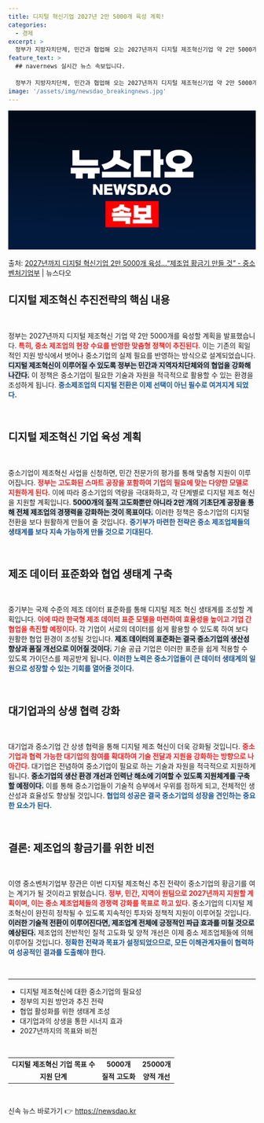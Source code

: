 ```yaml
---
title: 디지털 혁신기업 2027년 2만 5000개 육성 계획!
categories:
  - 경제
excerpt: >
  정부가 지방자치단체, 민간과 협업해 오는 2027년까지 디지털 제조혁신기업 약 2만 5000개를 육성한다. …
feature_text: >
  ## navernews 실시간 뉴스 속보입니다.

  정부가 지방자치단체, 민간과 협업해 오는 2027년까지 디지털 제조혁신기업 약 2만 5000개를 육성한다. …
image: '/assets/img/newsdao_breakingnews.jpg'
---
```


![뉴스다오 속보](/assets/img/newsdao_breakingnews.jpg)

<p>출처: <a href="https://newsdao.kr/1962" rel="dofollow">2027년까지 디지털 혁신기업 2만 5000개 육성…“제조업 황금기 만들 것” - 중소벤처기업부</a> | 뉴스다오</p>

<h2 data-ke-size="size26">디지털 제조혁신 추진전략의 핵심 내용</h2>

<p data-ke-size="size16">&nbsp;</p>

정부는 2027년까지 디지털 제조혁신 기업 약 2만 5000개를 육성할 계획을 발표했습니다. <b><span style="color: #ee2323;">특히, 중소 제조업의 현장 수요를 반영한 맞춤형 정책이 추진된다.</span></b> 이는 기존의 획일적인 지원 방식에서 벗어나 중소기업의 실제 필요를 반영하는 방식으로 설계되었습니다. <b><span style="background-color: #21538527;">디지털 제조혁신이 이루어질 수 있도록 정부는 민간과 지역자치단체와의 협업을 강화해 나간다.</span></b> 이 정책은 중소기업이 필요한 기술과 자원을 적극적으로 활용할 수 있는 환경을 조성하게 됩니다. <b><span style="color: #1a5490;">중소제조업의 디지털 전환은 이제 선택이 아닌 필수로 여겨지게 되었다.</span></b>

<p data-ke-size="size16">&nbsp;</p>

<h2 data-ke-size="size26">디지털 제조혁신 기업 육성 계획</h2>

<p data-ke-size="size16">&nbsp;</p>

중소기업이 제조혁신 사업을 신청하면, 민간 전문가의 평가를 통해 맞춤형 지원이 이루어집니다. <b><span style="color: #ee2323;">정부는 고도화된 스마트 공장을 포함하여 기업의 필요에 맞는 다양한 모델로 지원하게 된다.</span></b> 이에 따라 중소기업의 역량을 극대화하고, 각 단계별로 디지털 제조 혁신을 지원할 계획입니다. <b><span style="background-color: #21538527;">5000개의 질적 고도화뿐만 아니라 2만 개의 기초단계 공장을 통해 전체 제조업의 경쟁력을 강화하는 것이 목표이다.</span></b> 이러한 정책은 중소기업의 디지털 전환을 보다 원활하게 만들어 줄 것입니다. <b><span style="color: #1a5490;">중기부가 마련한 전략은 중소 제조업체들의 생태계를 보다 지속 가능하게 만들 것으로 기대된다.</span></b>

<p data-ke-size="size16">&nbsp;</p>

<h2 data-ke-size="size26">제조 데이터 표준화와 협업 생태계 구축</h2>

<p data-ke-size="size16">&nbsp;</p>

중기부는 국제 수준의 제조 데이터 표준화를 통해 디지털 제조 혁신 생태계를 조성할 계획입니다. <b><span style="color: #ee2323;">이에 따라 한국형 제조 데이터 표준 모델을 마련하여 효율성을 높이고 기업 간 협업을 촉진할 예정이다.</span></b> 각 기업이 서로의 데이터를 쉽게 활용할 수 있도록 하여 보다 원활한 협업 환경이 조성될 것입니다. <b><span style="background-color: #21538527;">제조 데이터의 표준화는 결국 중소기업의 생산성 향상과 품질 개선으로 이어질 것이다.</span></b> 기술 공급 기업은 이러한 표준을 쉽게 적용할 수 있도록 가이던스를 제공받게 됩니다. <b><span style="color: #1a5490;">이러한 노력은 중소기업들이 큰 데이터 생태계의 일원으로 성장할 수 있는 기회를 열어줄 것이다.</span></b>

<p data-ke-size="size16">&nbsp;</p>

<h2 data-ke-size="size26">대기업과의 상생 협력 강화</h2>

<p data-ke-size="size16">&nbsp;</p>

대기업과 중소기업 간 상생 협력을 통해 디지털 제조 혁신이 더욱 강화될 것입니다. <b><span style="color: #ee2323;">중소기업과 협력 가능한 대기업의 참여를 확대하여 기술 전달과 지원을 강화하는 방향으로 나아간다.</span></b> 대기업은 전념하여 중소기업이 필요로 하는 기술과 자원을 적극적으로 지원하게 됩니다. <b><span style="background-color: #21538527;">중소기업의 생산 환경 개선과 인력난 해소에 기여할 수 있도록 지원체계를 구축할 예정이다.</span></b> 이를 통해 중소기업들이 기술적 승부에서 우위를 점하게 되고, 전체적인 생산성과 효율성도 향상될 것입니다. <b><span style="color: #1a5490;">협업의 성공은 결국 중소기업의 성장을 견인하는 중요한 요소가 된다.</span></b>

<p data-ke-size="size16">&nbsp;</p>

<h2 data-ke-size="size26">결론: 제조업의 황금기를 위한 비전</h2>

<p data-ke-size="size16">&nbsp;</p>

이영 중소벤처기업부 장관은 이번 디지털 제조혁신 추진 전략이 중소기업의 황금기를 여는 계기가 될 것이라고 밝혔습니다. <b><span style="color: #ee2323;">정부, 민간, 지역이 원팀으로 2027년까지 지원할 계획이며, 이는 중소 제조업체들의 경쟁력 강화를 목표로 하고 있다.</span></b> 중소기업의 디지털 제조혁신이 완전히 정착될 수 있도록 지속적인 투자와 정책적 지원이 이루어질 것입니다. <b><span style="background-color: #21538527;">이러한 기술적 전환이 이루어진다면, 제조업계 전체에 긍정적인 파급 효과를 미칠 것으로 예상된다.</span></b> 제조업의 전반적인 질적 고도화 및 양적 개선은 이제 중소 제조업체들에 의해 이루어질 것입니다. <b><span style="color: #1a5490;">정확한 전략과 목표가 설정되었으므로, 모든 이해관계자들이 협력하여 성공적인 결과를 도출해야 한다.</span></b>

<p data-ke-size="size16">&nbsp;</p>

<hr/>

<ul>
    <li>디지털 제조혁신에 대한 중소기업의 필요성</li>
    <li>정부의 지원 방안과 추진 전략</li>
    <li>협업 활성화를 위한 생태계 조성</li>
    <li>대기업과의 상생을 통한 시너지 효과</li>
    <li>2027년까지의 목표와 비전</li>
</ul>

<p data-ke-size="size16">&nbsp;</p>

<table style="width: 100%;">
    <tbody>
        <tr>
            <td style="text-align: center; height: 17px;"><b>디지털 제조혁신 기업 목표 수</b></td>
            <td style="text-align: center; height: 17px;"><b>5000개</b></td>
            <td style="text-align: center; height: 17px;"><b>25000개</b></td>
        </tr>
        <tr>
            <td style="text-align: center; height: 17px;"><b>지원 단계</b></td>
            <td style="text-align: center; height: 17px;"><b>질적 고도화</b></td>
            <td style="text-align: center; height: 17px;"><b>양적 개선</b></td>
        </tr>
    </tbody>
</table>

<p data-ke-size="size16">&nbsp;</p> 

신속 뉴스 바로가기 👉 <a href="https://newsdao.kr" rel="dofollow">https://newsdao.kr</a>


